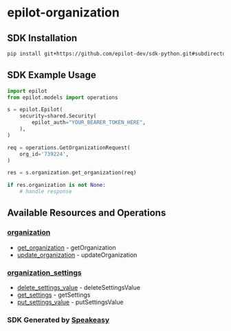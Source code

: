 # epilot-organization

<!-- Start SDK Installation -->
## SDK Installation

```bash
pip install git+https://github.com/epilot-dev/sdk-python.git#subdirectory=organization
```
<!-- End SDK Installation -->

## SDK Example Usage
<!-- Start SDK Example Usage -->
```python
import epilot
from epilot.models import operations

s = epilot.Epilot(
    security=shared.Security(
        epilot_auth="YOUR_BEARER_TOKEN_HERE",
    ),
)

req = operations.GetOrganizationRequest(
    org_id='739224',
)

res = s.organization.get_organization(req)

if res.organization is not None:
    # handle response
```
<!-- End SDK Example Usage -->

<!-- Start SDK Available Operations -->
## Available Resources and Operations


### [organization](docs/organization/README.md)

* [get_organization](docs/organization/README.md#get_organization) - getOrganization
* [update_organization](docs/organization/README.md#update_organization) - updateOrganization

### [organization_settings](docs/organizationsettings/README.md)

* [delete_settings_value](docs/organizationsettings/README.md#delete_settings_value) - deleteSettingsValue
* [get_settings](docs/organizationsettings/README.md#get_settings) - getSettings
* [put_settings_value](docs/organizationsettings/README.md#put_settings_value) - putSettingsValue
<!-- End SDK Available Operations -->

### SDK Generated by [Speakeasy](https://docs.speakeasyapi.dev/docs/using-speakeasy/client-sdks)
